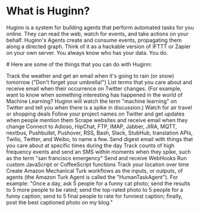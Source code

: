 # What is Huginn?
Huginn is a system for building agents that perform automated tasks for you online. They can read the web, watch for events, and take actions on your behalf. Huginn's Agents create and consume events, propagating them along a directed graph. Think of it as a hackable version of IFTTT or Zapier on your own server. You always know who has your data. You do.


# Here are some of the things that you can do with Huginn:

Track the weather and get an email when it's going to rain (or snow) tomorrow ("Don't forget your umbrella!")
List terms that you care about and receive email when their occurrence on Twitter changes. (For example, want to know when something interesting has happened in the world of Machine Learning? Huginn will watch the term "machine learning" on Twitter and tell you when there is a spike in discussion.)
Watch for air travel or shopping deals
Follow your project names on Twitter and get updates when people mention them
Scrape websites and receive email when they change
Connect to Adioso, HipChat, FTP, IMAP, Jabber, JIRA, MQTT, nextbus, Pushbullet, Pushover, RSS, Bash, Slack, StubHub, translation APIs, Twilio, Twitter, and Weibo, to name a few.
Send digest email with things that you care about at specific times during the day
Track counts of high frequency events and send an SMS within moments when they spike, such as the term "san francisco emergency"
Send and receive WebHooks
Run custom JavaScript or CoffeeScript functions
Track your location over time
Create Amazon Mechanical Turk workflows as the inputs, or outputs, of agents (the Amazon Turk Agent is called the "HumanTaskAgent"). For example: "Once a day, ask 5 people for a funny cat photo; send the results to 5 more people to be rated; send the top-rated photo to 5 people for a funny caption; send to 5 final people to rate for funniest caption; finally, post the best captioned photo on my blog."